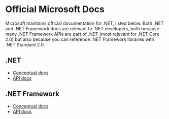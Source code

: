 # Official Microsoft Docs

Microsoft maintains official documentation for .NET, listed below. Both .NET and .NET Framework docs are relevant to .NET developers, both because many .NET Framework APIs are part of .NET (most relevant for .NET Core 2.0) but also because you can reference .NET Framework libraries with .NET Standard 2.0.

## .NET

- [Conceptual docs](https://docs.microsoft.com/dotnet/core/)
- [API docs](https://docs.microsoft.com/dotnet/api/)

## .NET Framework

- [Conceptual docs](https://docs.microsoft.com/dotnet/framework/)
- [API docs](https://docs.microsoft.com/dotnet/api/)
